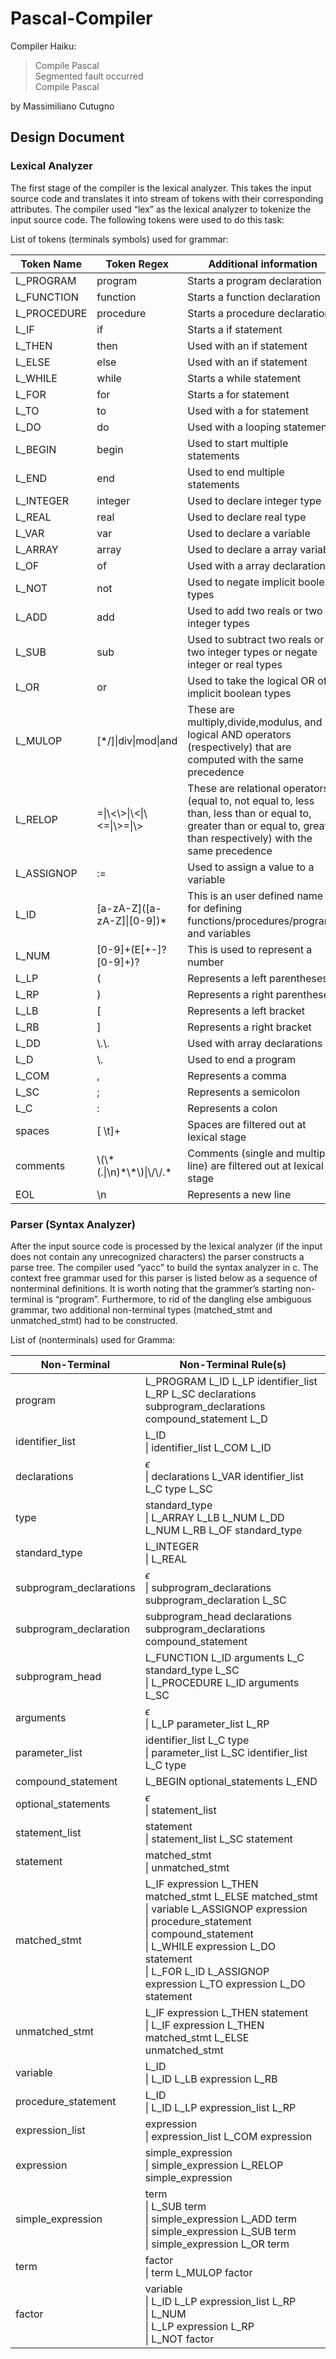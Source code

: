 # Pascal-Compiler

Compiler Haiku:

> Compile Pascal  
Segmented fault occurred  
Compile Pascal

by
Massimiliano Cutugno
















## Design Document

### Lexical Analyzer
The first stage of the compiler is the lexical analyzer. This takes the input source code and translates it into stream of tokens with their corresponding attributes. The compiler used “lex” as the lexical analyzer to tokenize the input source code. The following tokens were used to do this task:

List of tokens (terminals symbols) used for grammar:

| Token Name | Token Regex | Additional information |
| --- | --- | --- |
| L_PROGRAM | program | Starts a program declaration |
| L_FUNCTION | function | Starts a function declaration |
| L_PROCEDURE | procedure | Starts a procedure declaration |
| L_IF | if | Starts a if statement |
| L_THEN | then | Used with an if statement |
| L_ELSE | else | Used with an if statement |
| L_WHILE | while | Starts a while statement |
| L_FOR | for | Starts a for statement |
| L_TO | to | Used with a for statement |
| L_DO | do | Used with a looping statements |
| L_BEGIN | begin | Used to start multiple statements |
| L_END | end | Used to end multiple statements |
| L_INTEGER | integer | Used to declare integer type |
| L_REAL | real | Used to declare real type |
| L_VAR | var | Used to declare a variable |
| L_ARRAY | array | Used to declare a array variable |
| L_OF | of | Used with a array declaration |
| L_NOT | not | Used to negate implicit boolean types |
| L_ADD | add | Used to add two reals or two integer types |
| L_SUB | sub | Used to subtract two reals or two integer types or negate integer or real types |
| L_OR | or | Used to take the logical OR of implicit boolean types |
| L_MULOP | [*/]\|div\|mod\|and | These are multiply,divide,modulus, and logical AND operators (respectively) that are computed with the same precedence |
| L_RELOP | =\|\\<\\>\|\\<\|\\<=\|\\>=\|\\> | These are relational operators (equal to, not equal to, less than, less than or equal to, greater than or equal to, greater than respectively) with the same precedence |
| L_ASSIGNOP | := | Used to assign a value to a variable |
| L_ID | \[a-zA-Z\](\[a-zA-Z\]\|\[0-9\])* | This is an user defined name for defining functions/procedures/programs and variables |
| L_NUM | \[0-9\]+(E\[+-\]?\[0-9\]+)? | This is used to represent a number |
| L_LP | ( | Represents a left parentheses |
| L_RP | ) | Represents a right parentheses |
| L_LB | \[ | Represents a left bracket |
| L_RB | \] | Represents a right bracket |
| L_DD | \\.\\. | Used with array declarations |
| L_D | \\. | Used to end a program |
| L_COM | , |  Represents a comma |
| L_SC | ; | Represents a semicolon | 
| L_C | : | Represents a colon |
| spaces | \[ \t\]+ | Spaces are filtered out at lexical stage |
| comments | \\(\\\*(.\|\\n)\*\\\*\\)\|\\/\\/.\* | Comments (single and multiple line) are filtered out at lexical stage |
| EOL | \\n | Represents a new line |

 ### Parser (Syntax Analyzer)
After the input source code is processed by the lexical analyzer (if the input does not contain any unrecognized characters) the parser constructs a parse tree. The compiler used “yacc” to build the syntax analyzer in c. The context free grammar used for this parser is listed below as a sequence of nonterminal definitions. It is worth noting that the grammer’s starting non-terminal is “program”. Furthermore, to rid of the dangling else ambiguous grammar, two additional non-terminal types (matched_stmt and unmatched_stmt) had to be constructed.

List of  (nonterminals) used for Gramma:

| Non-Terminal | Non-Terminal Rule(s) |
| --- | --- |
| program | L\_PROGRAM  L\_ID  L\_LP  identifier\_list   L\_RP     L\_SC   declarations  subprogram\_declarations  compound\_statement  L\_D |
| identifier\_list | L\_ID <br> \|   identifier\_list   L\_COM   L\_ID |
| declarations | $\epsilon$ <br> \| declarations   L\_VAR  identifier\_list   L\_C type   L\_SC |	
| type | standard\_type <br> \|   L\_ARRAY   L\_LB    L\_NUM    L\_DD    L\_NUM    L\_RB   L\_OF   standard\_type |
| standard\_type | L\_INTEGER  <br>  \|  L\_REAL |
| subprogram\_declarations | $\epsilon$ <br> \|  subprogram\_declarations   subprogram\_declaration   L\_SC |
| subprogram\_declaration | subprogram\_head  declarations  subprogram\_declarations  compound\_statement |  
| subprogram\_head | L\_FUNCTION  L\_ID  arguments  L\_C  standard\_type  L\_SC  <br> \|  L\_PROCEDURE    L\_ID    arguments   L\_SC	|
| arguments | $\epsilon$  <br> \|  L\_LP    parameter\_list    L\_RP | 
| parameter\_list | identifier\_list   L\_C   type  <br> \|  parameter\_list    L\_SC    identifier\_list   L\_C   type |  
| compound\_statement | L\_BEGIN    optional\_statements    L\_END | 
| optional\_statements | $\epsilon$  <br> \|  statement\_list |
| statement\_list | statement  <br> \|  statement\_list    L\_SC    statement |
| statement | matched\_stmt  <br> \|  unmatched\_stmt |
| matched\_stmt | L\_IF expression   L\_THEN   matched\_stmt   L\_ELSE   matched\_stmt  <br> \|  variable  L\_ASSIGNOP  expression  <br> \|  procedure\_statement  <br> \|  compound\_statement  <br> \|  L\_WHILE  expression  L\_DO  statement  <br> \|  L\_FOR  L\_ID  L\_ASSIGNOP  expression  L\_TO  expression  L\_DO  statement |
| unmatched\_stmt | L\_IF   expression  L\_THEN   statement  <br> \|  L\_IF  expression   L\_THEN  matched\_stmt  L\_ELSE  unmatched\_stmt |
| variable | L\_ID  <br> \|  L\_ID  L\_LB  expression  L\_RB |
| procedure\_statement | L\_ID  <br> \|  L\_ID    L\_LP    expression\_list    L\_RP |
| expression\_list | expression  <br> \|  expression\_list  L\_COM  expression |
| expression | simple\_expression  <br> \| simple\_expression  L\_RELOP  simple\_expression |
| simple\_expression | term  <br> \| L\_SUB   term  <br> \| simple\_expression   L\_ADD  term  <br> \| simple\_expression  L\_SUB  term  <br> \| simple\_expression  L\_OR  term |
| term | factor  <br> \|  term   L\_MULOP   factor |
| factor | variable  <br> \|  L\_ID    L\_LP   expression\_list   L\_RP  <br> \|  L\_NUM  <br> \|  L\_LP   expression   L\_RP  <br> \|  L\_NOT   factor |
